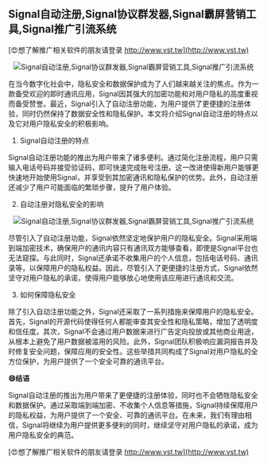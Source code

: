 ## **Signal自动注册,Signal协议群发器,Signal霸屏营销工具,Signal推广引流系统**

[😍想了解推广相关软件的朋友请登录 http://www.vst.tw](http://www.vst.tw)

 <center><img src="https://vst.tw/MP4/tuiguang/png/3.png" alt="Signal自动注册,Signal协议群发器,Signal霸屏营销工具,Signal推广引流系统"></center>

在当今数字化社会中，隐私安全和数据保护成为了人们越来越关注的焦点。作为一款备受欢迎的即时通讯应用，Signal因其强大的加密功能和对用户隐私的高度重视而备受赞誉。最近，Signal引入了自动注册功能，为用户提供了更便捷的注册体验，同时仍然保持了数据安全性和隐私保护。本文将介绍Signal自动注册的特点以及它对用户隐私安全的积极影响。

1. Signal自动注册的特点

Signal自动注册功能的推出为用户带来了诸多便利。通过简化注册流程，用户只需输入电话号码并接受验证码，即可快速完成账号注册。这一改进使得新用户能够更快速地开始使用Signal，并享受到其加密通讯和隐私保护的优势。此外，自动注册还减少了用户可能面临的繁琐步骤，提升了用户体验。

2. 自动注册对隐私安全的影响

 <center><img src="https://vst.tw/MP4/tuiguang/png/0.png" alt="Signal自动注册,Signal协议群发器,Signal霸屏营销工具,Signal推广引流系统"></center>

尽管引入了自动注册功能，Signal依然坚定地保护用户的隐私安全。Signal采用端到端加密技术，确保用户的通讯内容只有通讯双方能够查看，即使是Signal平台也无法窥探。与此同时，Signal还承诺不收集用户的个人信息，包括电话号码、通讯录等，以保障用户的隐私权益。因此，尽管引入了更便捷的注册方式，Signal依然坚守对用户隐私的承诺，使得用户能够放心地使用该应用进行通讯和交流。

3. 如何保障隐私安全

除了引入自动注册功能之外，Signal还采取了一系列措施来保障用户的隐私安全。首先，Signal的开源代码使得任何人都能审查其安全性和隐私策略，增加了透明度和信任度。其次，Signal不会通过用户数据来进行广告定向投放或其他商业用途，从根本上避免了用户数据被滥用的风险。此外，Signal团队积极响应漏洞报告并及时修复安全问题，保障应用的安全性。这些举措共同构成了Signal对用户隐私的全方位保护，为用户提供了一个安全可靠的通讯平台。

**😄结语**

Signal自动注册的推出为用户带来了更便捷的注册体验，同时也不会牺牲隐私安全和数据保护。通过采取端到端加密、不收集个人信息等措施，Signal持续保障用户的隐私权益，为用户提供了一个安全、可靠的通讯平台。在未来，我们有理由相信，Signal将继续为用户提供更多便利的同时，继续坚守对用户隐私的承诺，成为用户隐私安全的典范。

[😍想了解推广相关软件的朋友请登录 http://www.vst.tw](http://www.vst.tw)



